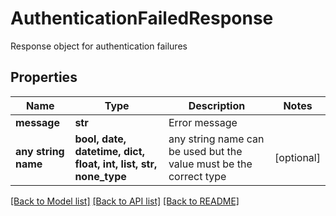 # AuthenticationFailedResponse

Response object for authentication failures

## Properties
Name | Type | Description | Notes
------------ | ------------- | ------------- | -------------
**message** | **str** | Error message | 
**any string name** | **bool, date, datetime, dict, float, int, list, str, none_type** | any string name can be used but the value must be the correct type | [optional]

[[Back to Model list]](../README.md#documentation-for-models) [[Back to API list]](../README.md#documentation-for-api-endpoints) [[Back to README]](../README.md)


